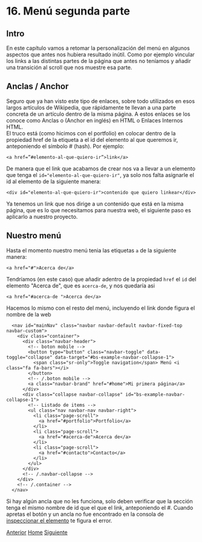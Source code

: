 # 16. Menú segunda parte

## Intro

En este capítulo vamos a retomar la personalización del menú en algunos aspectos que antes nos hubiera resultado inútil. Como por ejemplo vincular los links a las distintas partes de la página que antes no teníamos y añadir una transición al scroll que nos muestre esa parte.

## Anclas / Anchor

Seguro que ya han visto este tipo de enlaces, sobre todo utilizados en esos largos artículos de Wikipedia, que rápidamente te llevan a una parte concreta de un artículo dentro de la misma página. A estos enlaces se los conoce como Anclas o (Anchor en inglés) en HTML o Enlaces Internos HTML.<br />
El truco está (como hicimos con el portfolio) en colocar dentro de la propiedad href de la etiqueta a el id del elemento al que queremos ir, anteponiendo el símbolo # (hash). Por ejemplo:
```
<a href=”#elemento-al-que-quiero-ir”>link</a>
```

De manera que el link que acabamos de crear nos va a llevar a un elemento que tenga el `id="elemento-al-que-quiero-ir"`, ya solo nos falta asignarle el id al elemento de la siguiente manera:
```
<div id="elemento-al-que-quiero-ir">contenido que quiero linkear</div>
```

Ya tenemos un link que nos dirige a un contenido que está en la misma página, que es lo que necesitamos para nuestra web, el siguiente paso es aplicarlo a nuestro proyecto.


## Nuestro menú

Hasta el momento nuestro menú tenia las etiquetas  `a` de la siguiente manera:
```
<a href="#">Acerca de</a>
```
 Tendríamos (en este caso) que añadir adentro de la propiedad `href` el `id` del elemento "Acerca de", que es `acerca-de`, y nos quedaría asi
```
<a href="#acerca-de ">Acerca de</a>
```

Hacemos lo mismo con el resto del menú, incluyendo el link donde figura el nombre de la web

```
  <nav id="mainNav" class="navbar navbar-default navbar-fixed-top navbar-custom">
    <div class="container">
      <div class="navbar-header">
        <!-- boton mobile -->
        <button type="button" class="navbar-toggle" data-toggle="collapse" data-target="#bs-example-navbar-collapse-1">
          <span class="sr-only">Toggle navigation</span> Menú <i class="fa fa-bars"></i>
        </button>
        <!-- /.boton mobile -->
        <a class="navbar-brand" href="#home">Mi primera página</a>
      </div>
      <div class="collapse navbar-collapse" id="bs-example-navbar-collapse-1">
        <!-- Listado de items -->
        <ul class="nav navbar-nav navbar-right">
          <li class="page-scroll">
            <a href="#portfolio">Portfolio</a>
          </li>
          <li class="page-scroll">
            <a href="#acerca-de">Acerca de</a>
          </li>
          <li class="page-scroll">
            <a href="#contacto">Contacto</a>
          </li>
        </ul>
      </div>
      <!-- /.navbar-collapse -->
    </div>
    <!-- /.container -->
  </nav>
```

Si hay algún ancla que no les funciona, solo deben verificar que la sección tenga el mismo nombre de id que el que el link, anteponiendo el #.
Cuando apretas el botón y un ancla no fue encontrado en la consola de <a target="_blank" href="https://fgarciajulia.github.io/mi_primera_pagina/inspeccionar-elemento">inspeccionar el elemento</a> te figura el error.


<div class="Grid">
    <a href="https://fgarciajulia.github.io/mi_primera_pagina/portfolioDos" class="my-btn anterior">Anterior</a>
    <a href="https://fgarciajulia.github.io/mi_primera_pagina" class="my-btn home">Home</a>
    <a href="https://fgarciajulia.github.io/mi_primera_pagina/menu-tercera-parte" class="my-btn siguiente">Siguiente</a>
</div>